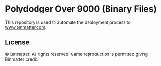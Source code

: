 # Polydodger Over 9000 (Binary Files)
This repository is used to automate the deployment process to www.binmatter.com.

## License
&copy; Binmatter. All rights reserved.
Game reproduction is permitted giving Binmatter credit.

